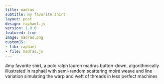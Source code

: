 ```yaml
---
title: madras
subtitle: my favorite shirt
layout: post
design: raphael.js
version: 1.0.0
featured: true
image: madras.png
customJS:
- lib: raphael
- file: madras.js
---
```


#my favorite shirt, a polo ralph lauren madras button-down, algorithmically illustrated in raphaël with semi-random scattering moiré weave and line variation simulating the warp and weft of threads in less perfect machines